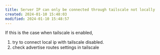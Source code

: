 ```yaml
---
title: Server IP can only be connected through tailscale not locally
created: 2024-01-10 15:48:03
modified: 2024-01-10 15:48:57
---
```

If this is the case when tailscale is enabled, 
1. try to connect local ip with tailscale disabled.
2. check advertise routes settings in tailscale
